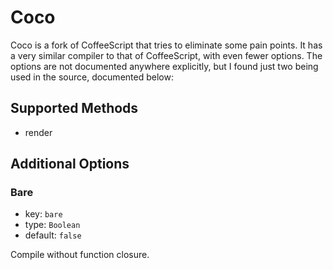 # Coco
Coco is a fork of CoffeeScript that tries to eliminate some pain points. It has a very similar compiler to that of CoffeeScript, with even fewer options. The options are not documented anywhere explicitly, but I found just two being used in the source, documented below:

## Supported Methods
 - render

## Additional Options
### Bare
 - key: `bare`
 - type: `Boolean`
 - default: `false`

Compile without function closure.
